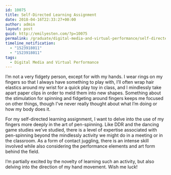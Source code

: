 ```yaml
---
id: 10075
title: Self-Directed Learning Assignment
date: 2018-04-16T22:33:27+00:00
author: admin
layout: post
guid: http://emilyesten.com/?p=10075
permalink: /graduate/digital-media-and-virtual-performance/self-directed-learning-assignment/
timeline_notification:
  - "1523918011"
  - "1523918011"
tags:
  - Digital Media and Virtual Performance
---
```

I&#8217;m not a very fidgety person, except for with my hands. I wear rings on my fingers so that I always have something to play with, I&#8217;ll often wrap hair elastics around my wrist for a quick play toy in class, and I mindlessly take apart paper clips in order to meld them into new shapes. Something about the stimulation for spinning and fidgeting around fingers keeps me focused on other things, though I&#8217;ve never really thought about what I&#8217;m doing or how my body does it.

For my self-directed learning assignment, I want to delve into the use of my fingers more deeply in the art of pen-spinning. Like DDR and the dancing game studies we&#8217;ve studied, there is a level of expertise associated with pen-spinning beyond the mindlessly activity we might do in a meeting or in the classroom. As a form of contact juggling, there is an intense skill involved while also considering the performance elements and art form behind the field.

I&#8217;m partially excited by the novelty of learning such an activity, but also delving into the direction of my hand movement. Wish me luck!
